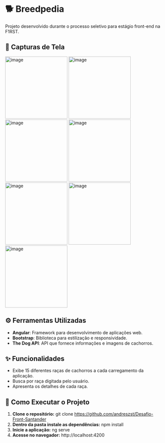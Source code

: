 #  🐕 Breedpedia

Projeto desenvolvido durante o processo seletivo para estágio front-end na F1RST.

## 📸 Capturas de Tela

<img src="https://github.com/user-attachments/assets/93c23aad-0033-4557-9e6b-9b20c70ede09" alt="image" height="200">
<img src="https://github.com/user-attachments/assets/2bcc588e-4015-4b30-9419-349549874dc6" alt="image" height="200">
<img src="https://github.com/user-attachments/assets/618cc4ca-deac-4dfd-ae8d-36375246b22a" alt="image" height="200">
<img src="https://github.com/user-attachments/assets/4715daad-2dda-4133-a66b-d9412f371f63" alt="image" height="200">
<img src="https://github.com/user-attachments/assets/2a04214f-2625-49ff-9d06-d6fa904b8505" alt="image" height="200">
<img src="https://github.com/user-attachments/assets/fa5d78a4-7069-4950-9802-d71bc81ff355" alt="image" height="200">
<img src="https://github.com/user-attachments/assets/92c03299-18ea-4c6c-b1df-3161e0c2756b" alt="image" height="200">

## ⚙️ Ferramentas Utilizadas

- **Angular**: Framework para desenvolvimento de aplicações web.
- **Bootstrap**: Biblioteca para estilização e responsividade.
- **The Dog API**: API que fornece informações e imagens de cachorros.
 
 ## ✨ Funcionalidades

- Exibe 15 diferentes raças de cachorros a cada carregamento da aplicação.
- Busca por raça digitada pelo usuário.
- Apresenta os detalhes de cada raça.

##  🚀 Como Executar o Projeto

1. **Clone o repositório:**
   git clone https://github.com/andreszst/Desafio-Front-Santander
3. **Dentro da pasta instale as dependências:**
   npm install
4. **Inicie a aplicação:**
   ng serve
5. **Acesse no navegador:**
   http://localhost:4200



